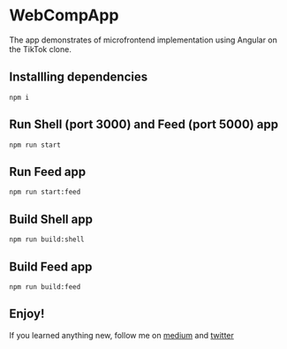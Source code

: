 # WebCompApp

The app demonstrates of microfrontend implementation using Angular on the TikTok clone.

## Installling dependencies

`npm i`

## Run Shell (port 3000) and Feed (port 5000) app

`npm run start`

## Run Feed app

`npm run start:feed`

## Build Shell app

`npm run build:shell`

## Build Feed app

`npm run build:feed`

## Enjoy!

If you learned anything new, follow me on [medium](https://medium.com/@easy-web) and [twitter](https://twitter.com/EasyWebOrg)
